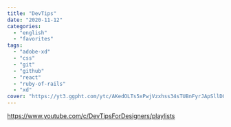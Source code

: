 ```yaml
---
title: "DevTips"
date: "2020-11-12"
categories:
  - "english"
  - "favorites"
tags:
  - "adobe-xd"
  - "css"
  - "git"
  - "github"
  - "react"
  - "ruby-of-rails"
  - "xd"
cover: "https://yt3.ggpht.com/ytc/AKedOLTs5xPwjVzxhss34sTUBnFyrJApSllD0pa3oQaOhw=s88-c-k-c0x00ffffff-no-rj"
---
```


https://www.youtube.com/c/DevTipsForDesigners/playlists
